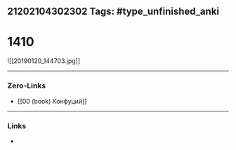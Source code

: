 21202104302302
Tags: #type_unfinished_anki 
---
# 1410

![[20190120_144703.jpg]]

---
### Zero-Links
- [[00 (book) Конфуций]]
---
### Links
-